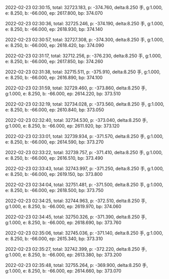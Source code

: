 2022-02-23 02:30:15, total: 32723.183, p: -374.760, delta:8.250 手, g:1.000, e: 8.250, b: -66.000, ep: 2617.800, bp: 374.070

2022-02-23 02:30:36, total: 32725.246, p: -374.190, delta:8.250 手, g:1.000, e: 8.250, b: -66.000, ep: 2618.930, bp: 374.140

2022-02-23 02:30:57, total: 32727.308, p: -374.300, delta:8.250 手, g:1.000, e: 8.250, b: -66.000, ep: 2618.420, bp: 374.090

2022-02-23 02:31:17, total: 32712.256, p: -376.230, delta:8.250 手, g:1.000, e: 8.250, b: -66.000, ep: 2617.850, bp: 374.260

2022-02-23 02:31:38, total: 32715.511, p: -375.910, delta:8.250 手, g:1.000, e: 8.250, b: -66.000, ep: 2616.890, bp: 374.100

2022-02-23 02:31:59, total: 32729.460, p: -373.860, delta:8.250 手, g:1.000, e: 8.250, b: -66.000, ep: 2614.220, bp: 373.510

2022-02-23 02:32:19, total: 32734.028, p: -373.560, delta:8.250 手, g:1.000, e: 8.250, b: -66.000, ep: 2610.840, bp: 373.050

2022-02-23 02:32:40, total: 32734.530, p: -373.040, delta:8.250 手, g:1.000, e: 8.250, b: -66.000, ep: 2611.920, bp: 373.120

2022-02-23 02:33:01, total: 32739.934, p: -371.570, delta:8.250 手, g:1.000, e: 8.250, b: -66.000, ep: 2614.590, bp: 373.270

2022-02-23 02:33:22, total: 32739.757, p: -371.410, delta:8.250 手, g:1.000, e: 8.250, b: -66.000, ep: 2616.510, bp: 373.490

2022-02-23 02:33:43, total: 32743.997, p: -371.250, delta:8.250 手, g:1.000, e: 8.250, b: -66.000, ep: 2619.150, bp: 373.800

2022-02-23 02:34:04, total: 32751.481, p: -371.500, delta:8.250 手, g:1.000, e: 8.250, b: -66.000, ep: 2618.500, bp: 373.750

2022-02-23 02:34:25, total: 32744.963, p: -372.510, delta:8.250 手, g:1.000, e: 8.250, b: -66.000, ep: 2619.970, bp: 374.060

2022-02-23 02:34:45, total: 32750.326, p: -371.390, delta:8.250 手, g:1.000, e: 8.250, b: -66.000, ep: 2618.690, bp: 373.760

2022-02-23 02:35:06, total: 32745.036, p: -371.140, delta:8.250 手, g:1.000, e: 8.250, b: -66.000, ep: 2615.340, bp: 373.310

2022-02-23 02:35:27, total: 32742.399, p: -372.220, delta:8.250 手, g:1.000, e: 8.250, b: -66.000, ep: 2613.380, bp: 373.200

2022-02-23 02:35:48, total: 32755.264, p: -369.900, delta:8.250 手, g:1.000, e: 8.250, b: -66.000, ep: 2614.660, bp: 373.070
